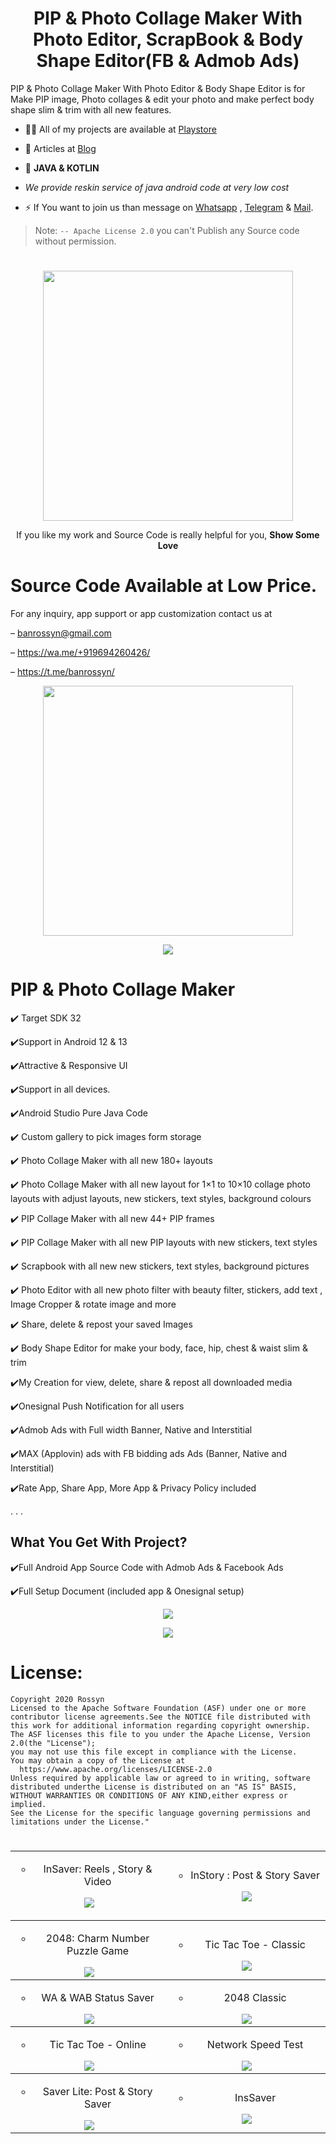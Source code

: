 <p align="center">
  <h1 align="center">PIP & Photo Collage Maker With Photo Editor, ScrapBook & Body Shape Editor(FB & Admob Ads)</h1>
  
PIP & Photo Collage Maker With Photo Editor & Body Shape Editor is for Make PIP image, Photo collages & edit your photo and make perfect body shape slim & trim with all new features.

- 👨‍💻 All of my projects are available at [Playstore](https://play.google.com/store/apps/dev?id=5306067645342206751)

- 📝 Articles at [Blog](https://banrossyn.blogspot.com/)

- 💬 **JAVA & KOTLIN**

- *We provide reskin service of java android code at very low cost*
- ⚡  If You want to join us than message on <a href="https://wa.me/+919694260426/">Whatsapp</a> , <a href="https://t.me/banrossyn">Telegram</a>  & <a href="banrossyn@gmail.com">Mail</a>.

> Note: `-- Apache License 2.0` you can't Publish any Source code without permission.
# 
<p align="center">
    <a href="https://www.paypal.com/paypalme/banrossyn">
      <img src="https://user-images.githubusercontent.com/97843190/184054819-e2e80e69-df46-4d38-8769-5d591673d412.png" width= "400"/>
    </a>
  </p>
<p align="center">If you like my work and Source Code is really helpful for you, <strong>Show Some Love</strong></p>

# Source Code Available at Low Price.
For any inquiry, app support or app customization contact us at

–  banrossyn@gmail.com

–  https://wa.me/+919694260426/

–  https://t.me/banrossyn/

<p align="center">
    <a href="https://github.com/OmaPrakash/PIP-Photo-Collage-Maker-With-Photo-Editor/blob/main/Demo.apk?raw=true">
      <img src="https://user-images.githubusercontent.com/118904953/222895845-f39f6c37-bd23-47e3-9295-70f077d01657.jpg" width= "400"/>
    </a>
  </p>
  
  <p align="center">
    <a href="">
      <img src="https://user-images.githubusercontent.com/118904953/222943294-01e230a3-2c58-4233-b6ea-56c0fe397adf.jpg"/>
    </a>
  </p>
  
# PIP & Photo Collage Maker
✔️ Target SDK 32

✔️Support in Android 12 & 13

✔️Attractive & Responsive UI

✔️Support in all devices.

✔️Android Studio Pure Java Code

✔️ Custom gallery to pick images form storage

✔️ Photo Collage Maker with all new 180+ layouts

✔️ Photo Collage Maker with all new layout for 1×1 to 10×10 collage photo layouts with adjust layouts, new stickers, text styles, background colours

✔️ PIP Collage Maker with all new 44+ PIP frames

✔️ PIP Collage Maker with all new PIP layouts with new stickers, text styles

✔️ Scrapbook with all new new stickers, text styles, background pictures

✔️ Photo Editor with all new photo filter with beauty filter, stickers, add text , Image Cropper & rotate image and more

✔️ Share, delete & repost your saved Images

✔️ Body Shape Editor for make your body, face, hip, chest & waist slim & trim

✔️My Creation for view, delete, share & repost all downloaded media

✔️Onesignal Push Notification for all users

✔️Admob Ads with Full width Banner, Native and Interstitial

✔️MAX (Applovin) ads with FB bidding ads Ads (Banner, Native and Interstitial)

✔️Rate App, Share App, More App & Privacy Policy included 




.
.
.


## What You Get With Project?
✔️Full Android App Source Code with Admob Ads & Facebook Ads

✔️Full Setup Document (included app & Onesignal setup) 

<p align="center">
    <a href="">
      <img src="https://user-images.githubusercontent.com/118904953/222943257-79504117-f388-4ee9-b0e4-91f931c2b1e8.png" />
    </a>
  </p>



   <p align="center">
    <a href="">
      <img src="https://user-images.githubusercontent.com/118904953/222943431-4d65be2e-a644-4c98-8930-a8e6e231c39c.png" />
    </a>
  </p>
  


  

  
# License: 
    Copyright 2020 Rossyn
    Licensed to the Apache Software Foundation (ASF) under one or more
    contributor license agreements.See the NOTICE file distributed with
    this work for additional information regarding copyright ownership.
    The ASF licenses this file to you under the Apache License, Version 2.0(the "License");
    you may not use this file except in compliance with the License. 
    You may obtain a copy of the License at
      https://www.apache.org/licenses/LICENSE-2.0
    Unless required by applicable law or agreed to in writing, software
    distributed underthe License is distributed on an "AS IS" BASIS,
    WITHOUT WARRANTIES OR CONDITIONS OF ANY KIND,either express or implied.
    See the License for the specific language governing permissions and limitations under the License."

# 
<table>

<tbody>
<tr>
<td style="width: 50%; text-align: center;">
<ul style="list-style-type: circle;">
<li>InSaver: Reels , Story &amp; Video</li>
</ul>
  
<a href="https://play.google.com/store/apps/details?id=com.banrossyn.post.story.downloader"><img src="https://user-images.githubusercontent.com/118904953/203554664-0d81f250-6127-48be-a632-135ab42dd1a8.png"/></a></td>


<td style="width: 50%; text-align: center;">
<ul style="list-style-type: circle;">
<li>InStory : Post &amp; Story Saver</li>
</ul>
  
<a href="https://play.google.com/store/apps/details?id=com.banrossyn.storydownloader"><img src="https://user-images.githubusercontent.com/118904953/207776555-89d638af-8b27-4483-9c2c-124c38b9da15.png" /></a></td>


</tr>
</tbody>

<tbody>
<tr>
<td style="width: 50%; text-align: center;">
<ul style="list-style-type: circle;">
<li>2048: Charm Number Puzzle Game</li>
</ul>
<a href="https://play.google.com/store/apps/details?id=com.banrossyn.merge.game2048"><img src="https://play-lh.googleusercontent.com/exSR4jzl3Leor9LhC7TpUD1DrVLplJwGhYJXSLo1wyJK4Dn_Qvf2dk4s4CNqky8QmmP_=w2560-h1440"/></a></td>


<td style="width: 50%; text-align: center;">
<ul style="list-style-type: circle;">
<li>Tic Tac Toe - Classic</li>
</ul>
<a href="https://play.google.com/store/apps/details?id=com.banrossyn.tic.tac.toe"><img src="https://play-lh.googleusercontent.com/B-gg84Uaw_I0sxA4a4MzU7YJt1gB5Kjs06lm_OEmUXho-mLzpNwOrElWjAfy_QLnIQ=w2560-h1440" /></a></td>


</tr>
</tbody>

<tbody>
<tr>
<td style="width: 50%; text-align: center;">
<ul style="list-style-type: circle;">
<li>WA &amp; WAB Status Saver</li>
</ul>
<a href="https://github.com/BanRossyn/WA-WAB-Status-Saver"><img src="https://play-lh.googleusercontent.com/ShIbFEANczFIjgV9BNSDjo42kME4iz6fq8yCUm9hfca27Rhgc88coq5tBfYGF7SBy_5K=w2560-h1440"/></a></td>


<td style="width: 50%; text-align: center;">
<ul style="list-style-type: circle;">
<li>2048 Classic</li>
</ul>
<a href="https://github.com/BanRossyn/2048-Classic"><img src="https://play-lh.googleusercontent.com/rtVpupsFXuIF83hHqlPCUIHa1d_D9YhinfzsuC7IOQtXOKZJSCgIfAMKuevq2p8KyRWd=w2560-h1440" /></a></td>


</tr>
</tbody>


<tbody>
<tr>

<td style="width: 50%; text-align: center;">
<ul style="list-style-type: circle;">
<li>Tic Tac Toe - Online</li>
</ul>
<a href="https://github.com/BanRossyn/Tic-Tac-Toe-online"><img src="https://play-lh.googleusercontent.com/qq_V4V8iP8CLCIRMj8gk8n0TJ8Bd6uPezio14PaHKcraFPvxHknCqaXtlDnzv3HpA8c=w2560-h1440"/></a></td>



<td style="width: 50%; text-align: center;">
<ul style="list-style-type: circle;">
<li>Network Speed Test</li>
</ul>
<a href="https://play.google.com/store/apps/details?id=com.banrossyn.netspeed.internetspeedmeter"><img src="https://play-lh.googleusercontent.com/AjcbpJ8RgHjrQnzxHPP0J6YGid6Nd__swSTQqppX5hA2RrOQQSE7ci6pyAuWNl3t2rk=w2560-h1440"/></a></td>


</tr>
</tbody>



<tbody>
<tr>

<td style="width: 50%; text-align: center;">
<ul style="list-style-type: circle;">
<li>Saver Lite: Post & Story Saver</li>
</ul>
<a href="https://play.google.com/store/apps/details?id=com.fotoric.storydownloader"><img src="https://play-lh.googleusercontent.com/aqjTuk3UImDlK-_FBCUPKr5eeYl9oeDkp-bZkTkOZHNMuTJARjyZfqKwhVt03Nu8MzI=w416-h235"/></a></td>



<td style="width: 50%; text-align: center;">
<ul style="list-style-type: circle;">
<li>InsSaver</li>
</ul>
<a href="https://play.google.com/store/apps/details?id=com.fotoric.photo.video.downloader"><img src="https://play-lh.googleusercontent.com/gz8GF9M16qahsYOOwBH4LqMBK6xx9-vnT4xOP1vEq2Ug-gtJQmukuX0rrD_YEGjjSIU=w416-h235"/></a></td>


</tr>
</tbody>
</table>
  

